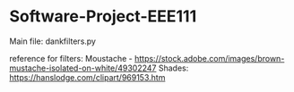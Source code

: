 # Software-Project-EEE111
Main file: dankfilters.py

reference for filters:
  Moustache - https://stock.adobe.com/images/brown-mustache-isolated-on-white/49302247
  Shades: https://hanslodge.com/clipart/969153.htm
  
